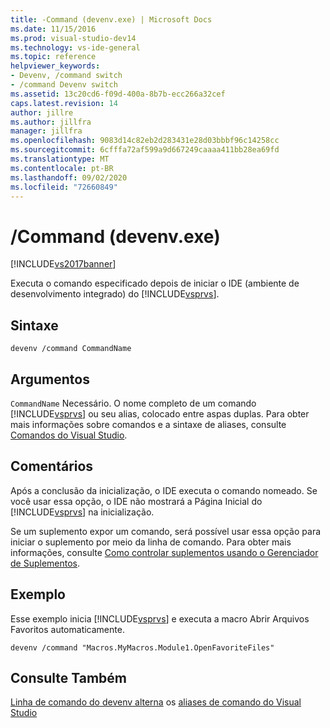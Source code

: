 ```yaml
---
title: -Command (devenv.exe) | Microsoft Docs
ms.date: 11/15/2016
ms.prod: visual-studio-dev14
ms.technology: vs-ide-general
ms.topic: reference
helpviewer_keywords:
- Devenv, /command switch
- /command Devenv switch
ms.assetid: 13c20cd6-f09d-400a-8b7b-ecc266a32cef
caps.latest.revision: 14
author: jillre
ms.author: jillfra
manager: jillfra
ms.openlocfilehash: 9083d14c82eb2d283431e28d03bbbf96c14258cc
ms.sourcegitcommit: 6cfffa72af599a9d667249caaaa411bb28ea69fd
ms.translationtype: MT
ms.contentlocale: pt-BR
ms.lasthandoff: 09/02/2020
ms.locfileid: "72660849"
---
```

# <a name="command-devenvexe"></a>/Command (devenv.exe)
[!INCLUDE[vs2017banner](../../includes/vs2017banner.md)]

Executa o comando especificado depois de iniciar o IDE (ambiente de desenvolvimento integrado) do [!INCLUDE[vsprvs](../../includes/vsprvs-md.md)].

## <a name="syntax"></a>Sintaxe

```
devenv /command CommandName
```

## <a name="arguments"></a>Argumentos
 `CommandName` Necessário. O nome completo de um comando [!INCLUDE[vsprvs](../../includes/vsprvs-md.md)] ou seu alias, colocado entre aspas duplas. Para obter mais informações sobre comandos e a sintaxe de aliases, consulte [Comandos do Visual Studio](../../ide/reference/visual-studio-commands.md).

## <a name="remarks"></a>Comentários
 Após a conclusão da inicialização, o IDE executa o comando nomeado. Se você usar essa opção, o IDE não mostrará a Página Inicial do [!INCLUDE[vsprvs](../../includes/vsprvs-md.md)] na inicialização.

 Se um suplemento expor um comando, será possível usar essa opção para iniciar o suplemento por meio da linha de comando. Para obter mais informações, consulte [Como controlar suplementos usando o Gerenciador de Suplementos](https://msdn.microsoft.com/library/4f60444a-cb48-4cdb-8df4-941f6419aeeb).

## <a name="example"></a>Exemplo
 Esse exemplo inicia [!INCLUDE[vsprvs](../../includes/vsprvs-md.md)] e executa a macro Abrir Arquivos Favoritos automaticamente.

```
devenv /command "Macros.MyMacros.Module1.OpenFavoriteFiles"
```

## <a name="see-also"></a>Consulte Também
 [Linha de comando do devenv alterna](../../ide/reference/devenv-command-line-switches.md) os [aliases de comando do Visual Studio](../../ide/reference/visual-studio-command-aliases.md)

